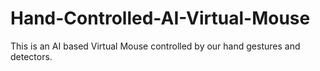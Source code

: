 # Hand-Controlled-AI-Virtual-Mouse
This is an AI based Virtual Mouse controlled by our hand gestures and detectors.
